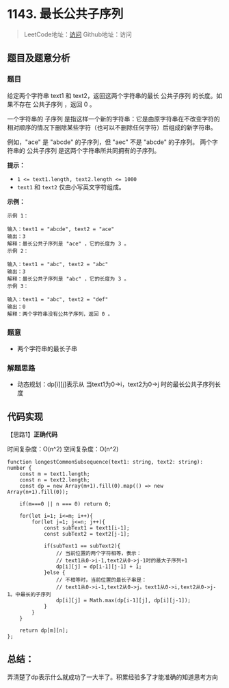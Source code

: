 # 1143. 最长公共子序列

> LeetCode地址：[访问](https://leetcode-cn.com/problems/longest-common-subsequence/) 
Github地址：访问

## 题目及题意分析

### 题目

给定两个字符串 text1 和 text2，返回这两个字符串的最长 公共子序列 的长度。如果不存在 公共子序列 ，返回 0 。

一个字符串的 子序列 是指这样一个新的字符串：它是由原字符串在不改变字符的相对顺序的情况下删除某些字符（也可以不删除任何字符）后组成的新字符串。

例如，"ace" 是 "abcde" 的子序列，但 "aec" 不是 "abcde" 的子序列。
两个字符串的 公共子序列 是这两个字符串所共同拥有的子序列。

**提示：**

- `1 <= text1.length, text2.length <= 1000`
- `text1` 和 `text2` 仅由小写英文字符组成。

**示例：**

```
示例 1：

输入：text1 = "abcde", text2 = "ace" 
输出：3  
解释：最长公共子序列是 "ace" ，它的长度为 3 。
示例 2：

输入：text1 = "abc", text2 = "abc"
输出：3
解释：最长公共子序列是 "abc" ，它的长度为 3 。
示例 3：

输入：text1 = "abc", text2 = "def"
输出：0
解释：两个字符串没有公共子序列，返回 0 。
```

### 题意

- 两个字符串的最长子串

### 解题思路

- 动态规划：dp[i][j]表示从 当text1为0→i，text2为0→j 时的最长公共子序列长度

## 代码实现

【思路1】**正确代码**

时间复杂度：O(n^2)   空间复杂度：O(n^2)

```tsx
function longestCommonSubsequence(text1: string, text2: string): number {
    const m = text1.length;
    const n = text2.length;
    const dp = new Array(m+1).fill(0).map(() => new Array(n+1).fill(0));

    if(m===0 || n === 0) return 0;

    for(let i=1; i<=m; i++){
        for(let j=1; j<=n; j++){
            const subText1 = text1[i-1];
            const subText2 = text2[j-1];

            if(subText1 == subText2){
                // 当前位置的两个字符相等，表示：
                // text1从0->i-1,text2从0->j-1时的最大子序列+1
                dp[i][j] = dp[i-1][j-1] + 1;
            }else {
                // 不相等时，当前位置的最长子串是：
                // text1从0->i-1,text2从0->j。text1从0->i,text2从0->j-1。中最长的子序列
                dp[i][j] = Math.max(dp[i-1][j], dp[i][j-1]);
            }
        }
    }

    return dp[m][n];
};
```

## 总结：

弄清楚了dp表示什么就成功了一大半了。积累经验多了才能准确的知道思考方向
